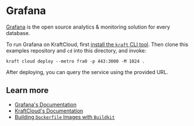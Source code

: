 # Grafana

[Grafana](https://grafana.com) is the open source analytics & monitoring solution for every database.

To run Grafana on KraftCloud, first [install the `kraft` CLI tool](https://unikraft.org/docs/cli).
Then clone this examples repository and `cd` into this directory, and invoke:

```console
kraft cloud deploy --metro fra0 -p 443:3000 -M 1024 .
```

After deploying, you can query the service using the provided URL.

## Learn more

- [Grafana's Documentation](https://grafana.com/docs/)
- [KraftCloud's Documentation](https://docs.kraft.cloud)
- [Building `Dockerfile` Images with `Buildkit`](https://unikraft.org/guides/building-dockerfile-images-with-buildkit)
